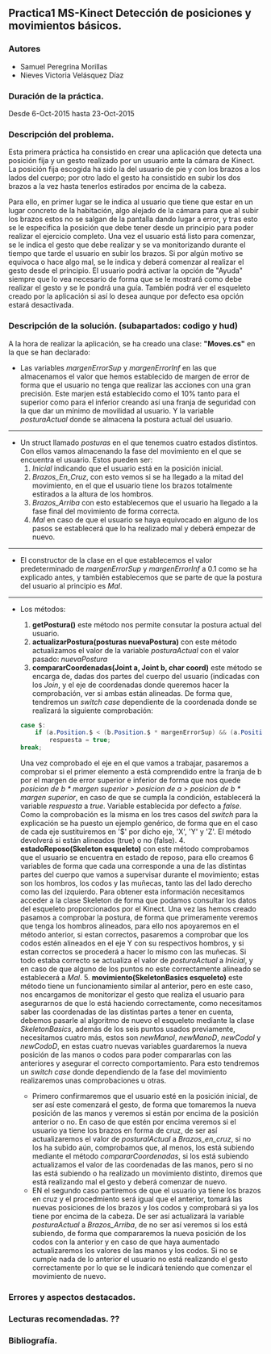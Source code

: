 ## Practica1 MS-Kinect Detección de posiciones y movimientos básicos.

### Autores
* Samuel Peregrina Morillas
* Nieves Victoria Velásquez Díaz

### Duración de la práctica.
Desde 6-Oct-2015 hasta 23-Oct-2015

### Descripción del problema.

Esta primera práctica ha consistido en crear una aplicación que detecta una posición fija y un gesto realizado por un usuario ante la cámara de Kinect.
La posición fija escogida ha sido la del usuario de pie y con los brazos a los lados del cuerpo; por otro lado el gesto ha consistido en subir los dos brazos a la vez hasta tenerlos estirados por encima de la cabeza. 

Para ello, en primer lugar se le indica al usuario que tiene que estar en un lugar concreto de la habitación, algo alejado de la cámara para que al subir los brazos estos no se salgan de la pantalla dando lugar a error, y tras esto se le especifica la posición que debe tener desde un principio para poder realizar el ejercicio completo.
Una vez el usuario está listo para comenzar, se le indica el gesto que debe realizar y se va monitorizando durante el tiempo que tarde el usuario en subir los brazos. Si por algún motivo se equivoca o hace algo mal, se le indica y deberá comenzar al realizar el gesto desde el principio. El usuario podrá activar la opción de "Ayuda" siempre que lo vea necesario de forma que se le mostrará como debe realizar el gesto y se le pondrá una guía. También podrá ver el esqueleto creado por la aplicación si así lo desea aunque por defecto esa opción estará desactivada. 

### Descripción de la solución. (subapartados: codigo y hud)

A la hora de realizar la aplicación, se ha creado una clase: **"Moves.cs"** en la que se han declarado:
* Las variables _margenErrorSup_ y _margenErrorInf_ en las que almacenamos el valor que hemos establecido de margen de error de forma que el usuario no tenga que realizar las acciones con una gran precisión. Este marjen está establecido como el 10% tanto para el superior como para el inferior creando así una franja de seguridad con la que dar un mínimo de movilidad al usuario. Y la variable _posturaActual_ donde se almacena la postura actual del usuario.

---
    
* Un struct llamado _posturas_ en el que tenemos cuatro estados distintos. Con ellos vamos almacenando la fase del movimiento en el que se encuentra el usuario. Estos pueden ser:
    1. _Inicial_ indicando que el usuario está en la posición inicial.
    2. *Brazos_En_Cruz*, con esto vemos si se ha llegado a la mitad del movimiento, en el que el usuario tiene los brazos totalmente estirados a la altura de los hombros.
    3. *Brazos_Arriba* con esto establecemos que el usuario ha llegado a la fase final del movimiento de forma correcta.
    4. *Mal* en caso de que el usuario se haya equivocado en alguno de los pasos se establecerá que lo ha realizado mal y deberá empezar de nuevo.

---
    
* El constructor de la clase en el que establecemos el valor predeterminado de _margenErrorSup_ y _margenErrorInf_ a 0.1 como se ha explicado antes, y también establecemos que se parte de que la postura del usuario al principio es _Mal_.
    
--- 
    
* Los métodos:
    1. **getPostura()** este método nos permite consutar la postura actual del usuario.
    2. **actualizarPostura(posturas nuevaPostura)** con este método actualizamos el valor de la variable _posturaActual_ con el valor pasado: _nuevaPostura_
    3. **compararCoordenadas(Joint a, Joint b, char coord)** este método se encarga de, dadas dos partes del cuerpo del usuario (indicadas con los *Join*, y el eje de coordenadas donde queremos hacer la comprobación, ver si ambas están alineadas. De forma que, tendremos un *switch case* dependiente de la coordenada donde se realizará la siguiente comprobación:
    ```C#
    case $:
        if (a.Position.$ < (b.Position.$ * margenErrorSup) && (a.Position.$ > (b.Position.$ * margenErrorInf)))
            respuesta = true;
    break;
    ```
    Una vez comprobado el eje en el que vamos a trabajar, pasaremos a comprobar si el primer elemento a está comprendido entre la franja de b por el margen de error superior e inferior de forma que nos quede _posicion de b * margen superior > posicion de a > posicion de b * margen superior_, en caso de que se cumpla la condición, establecerá la variable _respuesta_ a _true_. Variable establecida por defecto a _false_. 
    Como la comprobación es la misma en los tres casos del _switch_ para la explicación se ha puesto un ejemplo genérico, de forma que en el caso de cada eje sustituiremos en '$' por dicho eje, 'X', 'Y' y 'Z'. El método devolverá si están alineados (true) o no (false).
    4. **estadoReposo(Skeleton esqueleto)** con este método comprobamos que el usuario se encuentra en estado de reposo, para ello creamos 6 variables de forma que cada una corresponde a una de las distintas partes del cuerpo que vamos a supervisar durante el movimiento; estas son los hombros, los codos y las muñecas, tanto las del lado derecho como las del izquierdo. Para obtener esta información necesitamos acceder a la clase Skeleton de forma que podamos consultar los datos del esqueleto proporcionados por el Kinect. Una vez las hemos creado pasamos a comprobar la postura, de forma que primeramente veremos que tenga los hombros alineados, para ello nos apoyaremos en el método anterior, si estan correctos, pasaremos a comprobar que los codos estén alineados en el eje Y con su respectivos hombros, y si estan correctos se procederá a hacer lo mismo con las muñecas. Si todo estaba correcto se actualiza el valor de _posturaActual_ a _Inicial_, y en caso de que alguno de los puntos no este correctamente alineado se establecerá a _Mal_.
    5. **movimiento(SkeletonBasics esqueleto)** este método tiene un funcionamiento similar al anterior, pero en este caso, nos encargamos de monitorizar el gesto que realiza el usuario para asegurarnos de que lo está haciendo correctamente, como necesitamos saber las coordenadas de las distintas partes a tener en cuenta, debemos pasarle al algoritmo de nuevo el esqueleto mediante la clase _SkeletonBasics_, además de los seis puntos usados previamente, necesitamos cuatro más, estos son _newManoI_, _newManoD_, _newCodoI_ y _newCodoD_, en estas cuatro nuevas variables guardaremos la nueva posición de las manos o codos para poder compararlas con las anteriores y asegurar el correcto comportamiento. Para esto tendremos un _switch case_ donde dependiendo de la fase del movimiento realizaremos unas comprobaciones u otras.

   * Primero confirmaremos que el usuario esté en la posición inicial, de ser así este comenzará el gesto, de forma que tomaremos la nueva posición de las manos y veremos si están por encima de la posición anterior o no. En caso de que estén por encima veremos si el usuario ya tiene los brazos en forma de cruz, de ser así actualizaremos el valor de _posturalActual_ a *Brazos_en_cruz*, si no los ha subido aún, comprobamos que, al menos, los está subiendo mediante el método _compararCoordenadas_, si los está subiendo actualizamos el valor de las coordenadas de las manos, pero si no las está subiendo o ha realizado un movimiento distinto, diremos que está realizando mal el gesto y deberá comenzar de nuevo.
   * EN el segundo caso partiremos de que el usuario  ya tiene los brazos en cruz y el procedmiento será igual que el anterior, tomará las nuevas posiciones de los brazos y los codos y comprobará si ya los tiene por encima de la cabeza. De ser así actualizará la variable _posturaActual_ a *Brazos_Arriba*, de no ser así veremos si los está subiendo, de forma que compararemos la nueva posición de los codos con la anterior y en caso de que haya aumentado actualizaremos los valores de las manos y los codos. Si no se cumple nada de lo anterior el usuario no está realizando el gesto correctamente por lo que se le indicará teniendo que comenzar el movimiento de nuevo.


### Errores y aspectos destacados.

### Lecturas recomendadas. ??

### Bibliografía.